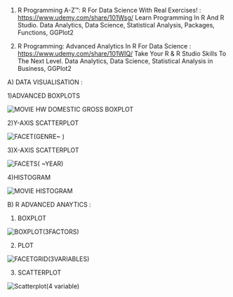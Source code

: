 1) R Programming A-Z™: R For Data Science With Real Exercises! : https://www.udemy.com/share/101Wsg/
Learn Programming In R And R Studio. Data Analytics, Data Science, Statistical Analysis, Packages, Functions, GGPlot2

2) R Programming: Advanced Analytics In R For Data Science : https://www.udemy.com/share/101WIQ/
Take Your R & R Studio Skills To The Next Level. Data Analytics, Data Science, Statistical Analysis in Business, GGPlot2

A) DATA VISUALISATION :

1)ADVANCED BOXPLOTS

![MOVIE HW DOMESTIC GROSS BOXPLOT](https://user-images.githubusercontent.com/63739986/110845823-11013680-82d1-11eb-8b98-d0ed7af3beb4.png)


2)Y-AXIS SCATTERPLOT

![FACET(GENRE~ )](https://user-images.githubusercontent.com/63739986/110845818-0e9edc80-82d1-11eb-850b-215373addb84.png)




3)X-AXIS SCATTERPLOT

![FACETS( ~YEAR)](https://user-images.githubusercontent.com/63739986/110845820-1068a000-82d1-11eb-9e1a-2c40e0fab7c4.png)



4)HISTOGRAM

![MOVIE HISTOGRAM](https://user-images.githubusercontent.com/63739986/110845821-1068a000-82d1-11eb-8e7e-5d5c56b34701.png)


B) R ADVANCED ANAYTICS :


1) BOXPLOT

![BOXPLOT(3FACTORS)](https://user-images.githubusercontent.com/63739986/110847089-7f92c400-82d2-11eb-8973-050c5af3cfe5.png)



2) PLOT

![FACETGRID(3VARIABLES)](https://user-images.githubusercontent.com/63739986/110847092-80c3f100-82d2-11eb-9733-e6d8cb1110b3.png)



3) SCATTERPLOT

![Scatterplot(4 variable)](https://user-images.githubusercontent.com/63739986/110847096-815c8780-82d2-11eb-877d-ceb6bae52480.png)
